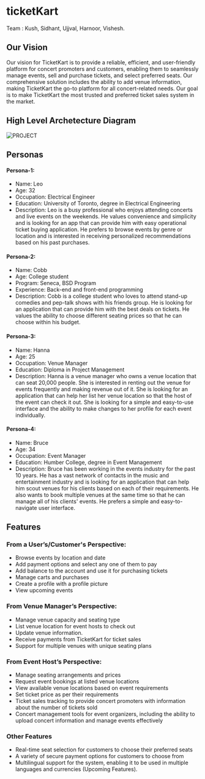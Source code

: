 # ticketKart 
Team : Kush, Sidhant, Ujjval, Harnoor, Vishesh.
## Our Vision
Our vision for TicketKart is to provide a reliable, efficient, and user-friendly platform for concert promoters and customers, enabling them to seamlessly manage events, sell and purchase tickets, and select preferred seats. Our comprehensive solution includes the ability to add venue information, making TicketKart the go-to platform for all concert-related needs. Our goal is to make TicketKart the most trusted and preferred ticket sales system in the market.

## High Level Archetecture Diagram
![PROJECT](https://user-images.githubusercontent.com/97460555/223213953-2baa3531-57bf-49b5-a082-d4343e87fc4d.jpg)


## Personas
#### Persona-1:
* Name: Leo
* Age: 32
* Occupation: Electrical Engineer
* Education: University of Toronto, degree in Electrical Engineering
* Description: 
Leo is a busy professional who enjoys attending concerts and live events on the weekends. He values convenience and simplicity and is looking for an app that can provide him with easy operational ticket buying application. He prefers to browse events by genre or location and is interested in receiving personalized recommendations based on his past purchases.

#### Persona-2:
* Name: Cobb
* Age: College student
* Program: Seneca, BSD Program
* Experience: Back-end and front-end programming
* Description: 
 Cobb is a college student who loves to attend stand-up comedies and pep-talk shows with his friends group. He is looking for an application that can provide him with the best deals on tickets. He values the ability to choose different seating prices so that he can choose within his budget.

#### Persona-3:
* Name: Hanna
* Age: 25
* Occupation: Venue Manager
* Education: Diploma in Project Management
* Description:
 Hanna is a venue manager who owns a venue location that can seat 20,000 people. She is interested in renting out the venue for events frequently and making revenue out of it. She is looking for an application that can help her list her venue location so that the host of the event can check it out. She is looking for a simple and easy-to-use interface and the ability to make changes to her profile for each event individually.

#### Persona-4:
* Name: Bruce
* Age: 34
* Occupation: Event Manager
* Education: Humber College, degree in Event Management
* Description: 
 Bruce has been working in the events industry for the past 10 years. He has a vast network of contacts in the music and entertainment industry and is looking for an application that can help him scout venues for his clients based on each of their requirements. He also wants to book multiple venues at the same time so that he can manage all of his clients' events. He prefers a simple and easy-to-navigate user interface.

 ## Features

 ### From a User’s/Customer's Perspective:
* Browse events by location and date
* Add payment options and select any one of them to pay
* Add balance to the account and use it for purchasing tickets
* Manage carts and purchases
* Create a profile with a profile picture
* View upcoming events

### From Venue Manager’s Perspective:
* Manage venue capacity and seating type
* List venue location for event hosts to check out
* Update venue information.
* Receive payments from TicketKart for ticket sales
* Support for multiple venues with unique seating plans

### From Event Host’s Perspective:
* Manage seating arrangements and prices
* Request event bookings at listed venue locations
* View available venue locations based on event requirements
* Set ticket price as per their requirements
* Ticket sales tracking to provide concert promoters with information about the number of tickets sold
* Concert management tools for event organizers, including the ability to upload concert information and manage events effectively

### Other Features
* Real-time seat selection for customers to choose their preferred seats
* A variety of secure payment options for customers to choose from
* Multilingual support for the system, enabling it to be used in multiple languages and currencies (Upcoming Features).

